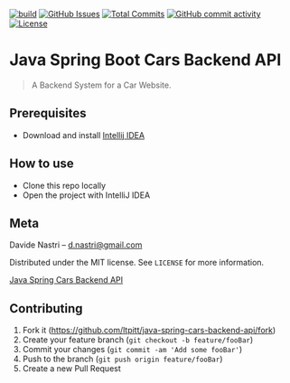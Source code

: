 [![build](https://github.com/ltpitt/java-spring-cars-backend-api/workflows/build/badge.svg)](https://github.com/ltpitt/java-spring-cars-backend-api/actions)
[![GitHub Issues](https://img.shields.io/github/issues-raw/ltpitt/java-spring-cars-backend-api)](https://github.com/ltpitt/java-spring-cars-backend-api/issues)
[![Total Commits](https://img.shields.io/github/last-commit/ltpitt/java-spring-cars-backend-api)](https://github.com/ltpitt/java-spring-cars-backend-api/commits)
[![GitHub commit activity](https://img.shields.io/github/commit-activity/4w/ltpitt/java-spring-cars-backend-api?foo=bar)](https://github.com/ltpitt/java-spring-cars-backend-api/commits)
[![License](https://img.shields.io/badge/license-MIT-blue.svg)](https://github.com/ltpitt/java-spring-cars-backend-api/blob/master/LICENSE)

# Java Spring Boot Cars Backend API
> A Backend System for a Car Website.

## Prerequisites

- Download and install [Intellij IDEA](https://www.jetbrains.com/idea/download)

## How to use

- Clone this repo locally
- Open the project with IntelliJ IDEA

## Meta

Davide Nastri – d.nastri@gmail.com

Distributed under the MIT license. See ``LICENSE`` for more information.

[Java Spring Cars Backend API](https://github.com/ltpitt/java-spring-cars-backend-api)

## Contributing

1. Fork it (<https://github.com/ltpitt/java-spring-cars-backend-api/fork>)
2. Create your feature branch (`git checkout -b feature/fooBar`)
3. Commit your changes (`git commit -am 'Add some fooBar'`)
4. Push to the branch (`git push origin feature/fooBar`)
5. Create a new Pull Request

